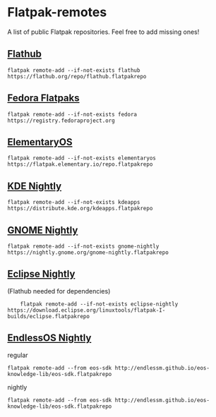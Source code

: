 # Flatpak-remotes
A list of public Flatpak repositories. Feel free to add missing ones!

## [Flathub](https://flathub.org)

    flatpak remote-add --if-not-exists flathub https://flathub.org/repo/flathub.flatpakrepo
  
## [Fedora Flatpaks](https://fedoraproject.org/wiki/SIGs/Flatpak#Why_do_we_need_Fedora_Flatpaks?)

    flatpak remote-add --if-not-exists fedora https://registry.fedoraproject.org
    
## [ElementaryOS](https://appcenter.elementary.io/)

    flatpak remote-add --if-not-exists elementaryos https://flatpak.elementary.io/repo.flatpakrepo
    
## [KDE Nightly](https://apps.kde.org/)

    flatpak remote-add --if-not-exists kdeapps https://distribute.kde.org/kdeapps.flatpakrepo
    
## [GNOME Nightly](https://wiki.gnome.org/Apps/Nightly)

    flatpak remote-add --if-not-exists gnome-nightly https://nightly.gnome.org/gnome-nightly.flatpakrepo
    
## [Eclipse Nightly](http://eclipse.matbooth.co.uk/flatpak/nightlies.html)
(Flathub needed for dependencies)

        flatpak remote-add --if-not-exists eclipse-nightly https://download.eclipse.org/linuxtools/flatpak-I-builds/eclipse.flatpakrepo

## [EndlessOS Nightly](http://endlessm.github.io/eos-knowledge-lib/contributing)
regular

    flatpak remote-add --from eos-sdk http://endlessm.github.io/eos-knowledge-lib/eos-sdk.flatpakrepo
    
nightly

    flatpak remote-add --from eos-sdk http://endlessm.github.io/eos-knowledge-lib/eos-sdk.flatpakrepo
    
 
